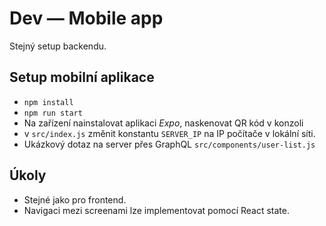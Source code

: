 # Dev — Mobile app
Stejný setup backendu.

## Setup mobilní aplikace
- `npm install`
- `npm run start`
- Na zařízení nainstalovat aplikaci *Expo*, naskenovat QR kód v konzoli
- v `src/index.js` změnit konstantu `SERVER_IP` na IP počítače v lokální síti.
- Ukázkový dotaz na server přes GraphQL `src/components/user-list.js`
## Úkoly
- Stejné jako pro frontend.
- Navigaci mezi screenami lze implementovat pomocí React state.

